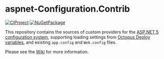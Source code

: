 # aspnet-Configuration.Contrib

[![CIProject][CIBadge]][CIProject] [![NuGetPackage][NuGetBadge]][NuGetPackage]

This repository contains the sources of custom providers for the [ASP.NET 5][AspNet5] [configuration system][AspNet5Configuration], supporting loading settings from [Octopus Deploy][Octopus] [variables][OctopusVariables], and existing `app.config` and `Web.config` files.

Please see the [Wiki] for more information.

[CIProject]: https://ci.appveyor.com/project/gusztavvargadr/aspnet-configuration-contrib
[CIBadge]: https://img.shields.io/appveyor/ci/gusztavvargadr/aspnet-configuration-contrib.svg
[NuGetPackage]: https://www.nuget.org/packages/Microsoft.Extensions.Configuration.Contrib.GV.ConfigurationManager
[NuGetBadge]: https://img.shields.io/nuget/v/Microsoft.Extensions.Configuration.Contrib.GV.ConfigurationManager.svg
[Wiki]: [../../wiki]
[AspNet5]: https://docs.asp.net/en/latest/
[AspNet5Configuration]: https://docs.asp.net/en/latest/fundamentals/configuration.html
[Octopus]: https://octopus.com/
[OctopusVariables]: http://docs.octopusdeploy.com/display/OD/Variables
